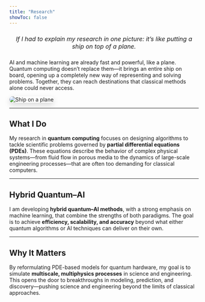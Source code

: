 ```yaml
---
title: "Research"
showToc: false
---
```


<p style="text-align:center; font-size:1rem; font-style:italic; margin: 1.5rem 0;">
If I had to explain my research in one picture: it’s like putting a ship on top of a plane.
</p>

AI and machine learning are already fast and powerful, like a plane.
Quantum computing doesn’t replace them—it brings an entire ship on board, opening up a completely new way of representing and solving problems.
Together, they can reach destinations that classical methods alone could never access.

<img src="/images/research/research.png" alt="Ship on a plane" style="max-width:100%; height:auto; border-radius:12px; box-shadow:0 6px 15px rgba(0,0,0,0.15);" loading="lazy">

---

## What I Do

My research in **quantum computing** focuses on designing algorithms to tackle scientific problems governed by **partial differential equations (PDEs)**.
These equations describe the behavior of complex physical systems—from fluid flow in porous media to the dynamics of large-scale engineering processes—that are often too demanding for classical computers.

---

## Hybrid Quantum–AI

I am developing **hybrid quantum–AI methods**, with a strong emphasis on machine learning, that combine the strengths of both paradigms.
The goal is to achieve **efficiency, scalability, and accuracy** beyond what either quantum algorithms or AI techniques can deliver on their own.

---

## Why It Matters

By reformulating PDE-based models for quantum hardware, my goal is to simulate **multiscale, multiphysics processes** in science and engineering.
This opens the door to breakthroughs in modeling, prediction, and discovery—pushing science and engineering beyond the limits of classical approaches.
